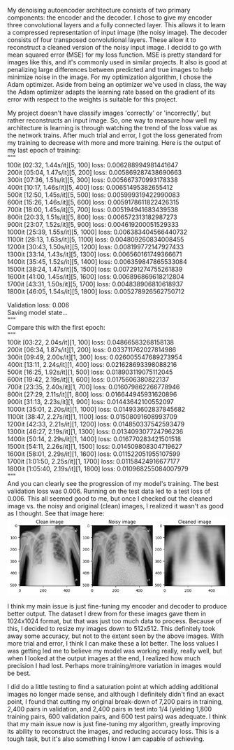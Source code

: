 My denoising autoencoder architecture consists of two primary components: the encoder and the decoder. I chose to give my encoder three convolutional layers and a fully connected layer. This allows it to learn a compressed representation of input image (the noisy image). The decoder consists of four transposed convolutional layers. These allow it to reconstruct a cleaned version of the noisy input image. I decidd to go with mean squared error (MSE) for my loss function. MSE is pretty standard for images like this, and it's commonly used in similar projects. It also is good at penalizing large differences between predicted and true images to help minimize noise in the image. For my optimization algorithm, I chose the Adam optimizer. Aside from being an optimizer we've used in class, the way the Adam optimizer adapts the learning rate based on the gradient of its error with respect to the weights is suitable for this project.

My project doesn't have classify images 'correctly' or 'incorrectly', but rather reconstructs an input image. So, one way to measure how well my architecture is learning is through watching the trend of the loss value as the network trains. After much trial and error, I got the loss generated from my training to decrease with more and more training. Here is the output of my last epoch of training:  
"""   
100it [02:32,  1.44s/it][5, 100] loss: 0.006288994981441647  
200it [05:04,  1.47s/it][5, 200] loss: 0.005869287438690663  
300it [07:36,  1.51s/it][5, 300] loss: 0.005667370993178338  
400it [10:17,  1.46s/it][5, 400] loss: 0.00651495382655412  
500it [12:50,  1.45s/it][5, 500] loss: 0.005999319422990083  
600it [15:26,  1.46s/it][5, 600] loss: 0.0059178611822426315  
700it [18:00,  1.45s/it][5, 700] loss: 0.005194941683439538   
800it [20:33,  1.51s/it][5, 800] loss: 0.006572313182987273   
900it [23:07,  1.52s/it][5, 900] loss: 0.004619200051529333  
1000it [25:39,  1.55s/it][5, 1000] loss: 0.006383404566440732  
1100it [28:13,  1.63s/it][5, 1100] loss: 0.004809260834008455  
1200it [30:43,  1.50s/it][5, 1200] loss: 0.008199772147927433  
1300it [33:14,  1.43s/it][5, 1300] loss: 0.006560161749366671  
1400it [35:45,  1.52s/it][5, 1400] loss: 0.006359847865533084  
1500it [38:24,  1.47s/it][5, 1500] loss: 0.007291274755261839  
1600it [41:00,  1.45s/it][5, 1600] loss: 0.006896869618212804  
1700it [43:31,  1.50s/it][5, 1700] loss: 0.004838906810618937  
1800it [46:05,  1.54s/it][5, 1800] loss: 0.005278926562750712  
  
Validation loss: 0.006  
Saving model state...  
"""  
Compare this with the first epoch:  
"""  
100it [03:22,  2.04s/it][1, 100] loss: 0.04866583268158138  
200it [06:34,  1.87s/it][1, 200] loss: 0.033711762027814986  
300it [09:49,  2.00s/it][1, 300] loss: 0.026005547689273954  
400it [13:11,  2.24s/it][1, 400] loss: 0.021628693398088216  
500it [16:25,  1.92s/it][1, 500] loss: 0.018903119075112045  
600it [19:42,  2.19s/it][1, 600] loss: 0.0175606380822137  
700it [23:35,  2.40s/it][1, 700] loss: 0.016079862266778946  
800it [27:29,  2.11s/it][1, 800] loss: 0.016644945931620896  
900it [31:13,  2.23s/it][1, 900] loss: 0.01443642100552097  
1000it [35:01,  2.20s/it][1, 1000] loss: 0.014933602837845682  
1100it [38:47,  2.27s/it][1, 1100] loss: 0.01508091608993709  
1200it [42:33,  2.21s/it][1, 1200] loss: 0.014850337542593479  
1300it [46:27,  2.19s/it][1, 1300] loss: 0.013409307724796236  
1400it [50:14,  2.29s/it][1, 1400] loss: 0.016770283421501518  
1500it [54:11,  2.26s/it][1, 1500] loss: 0.014509808304719627  
1600it [58:01,  2.29s/it][1, 1600] loss: 0.011522051955107599  
1700it [1:01:50,  2.25s/it][1, 1700] loss: 0.01158424916677177  
1800it [1:05:40,  2.19s/it][1, 1800] loss: 0.010968255084007979  
"""  
And you can clearly see the progression of my model's training. The best validation loss was 0.006. 
Running on the test data led to a test loss of 0.006. 
This all seemed good to me, but once I checked out the cleaned image vs. the noisy and original (clean) images, I realized it wasn't as good as I thought. 
See that image here:
![Images of the clean (original), noisy (with quantum noise), and cleaned (after runnning through model) X-rays](/output.png "Output on Test Data")

I think my main issue is just fine-tuning my encoder and decoder to produce better output. The dataset I drew from for these images gave them in 1024x1024 format, but that was just too much data to process. Because of this, I decided to resize my images down to 512x512. This definitely took away some accuracy, but not to the extent seen by the above images. With more trial and error, I think I can make these a lot better. The loss values I was getting led me to believe my model was working really, really well, but when I looked at the output images at the end, I realized how much precision I had lost. Perhaps more training/more variation in images would be best. 

I did do a little testing to find a saturation point at which adding additional images no longer made sense, and although I definitely didn't find an exact point, I found that cutting my original break-down of 7,200 pairs in training, 2,400 pairs in validation, and 2,400 pairs in test into 1/4 (yielding 1,800 training pairs, 600 validation pairs, and 600 test pairs) was adequate. I think that my main issue now is just fine-tuning my algorithm, greatly improving its ability to reconstruct the images, and reducing accuracy loss. This is a tough task, but it's also something I know I am capable of achieving. 